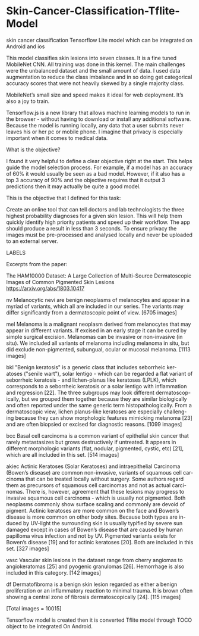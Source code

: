 # Skin-Cancer-Classification-Tflite-Model
skin cancer classification Tensorflow Lite model which can be integrated on Android and ios

This model classifies skin lesions into seven classes. It is a fine tuned MobileNet CNN. All training was done in this kernel. The main challenges were the unbalanced dataset and the small amount of data. I used data augmentation to reduce the class imbalance and in so doing get categorical accuracy scores that were not heavily skewed by a single majority class.

MobileNet’s small size and speed makes it ideal for web deployment. It’s also a joy to train.

Tensorflow.js is a new library that allows machine learning models to run in the browser - without having to download or install any additional software. Because the model is running locally, any data that a user submits never leaves his or her pc or mobile phone. I imagine that privacy is especially important when it comes to medical data.

What is the objective?

I found it very helpful to define a clear objective right at the start. This helps guide the model selection process. For example, if a model has an accuracy of 60% it would usually be seen as a bad model. However, if it also has a top 3 accuracy of 90% and the objective requires that it output 3 predictions then it may actually be quite a good model.

This is the objective that I defined for this task:

Create an online tool that can tell doctors and lab technologists the three highest probability diagnoses for a given skin lesion. This will help them quickly identify high priority patients and speed up their workflow. The app should produce a result in less than 3 seconds. To ensure privacy the images must be pre-processed and analysed locally and never be uploaded to an external server.

LABELS

Excerpts from the paper:

The HAM10000 Dataset: A Large Collection of Multi-Source Dermatoscopic Images of Common Pigmented Skin Lesions
https://arxiv.org/abs/1803.10417

nv
Melanocytic nevi are benign neoplasms of melanocytes and appear in a myriad of variants, which all are included in our series. The variants may differ significantly from a dermatoscopic point of view.
[6705 images]

mel
Melanoma is a malignant neoplasm derived from melanocytes that may appear in different variants. If excised in an early stage it can be cured by simple surgical excision. Melanomas can be invasive or non-invasive (in situ). We included all variants of melanoma including melanoma in situ, but did exclude non-pigmented, subungual, ocular or mucosal melanoma.
[1113 images]

bkl
"Benign keratosis" is a generic class that includes seborrheic ker- atoses ("senile wart"), solar lentigo - which can be regarded a flat variant of seborrheic keratosis - and lichen-planus like keratoses (LPLK), which corresponds to a seborrheic keratosis or a solar lentigo with inflammation and regression [22]. The three subgroups may look different dermatoscop- ically, but we grouped them together because they are similar biologically and often reported under the same generic term histopathologically. From a dermatoscopic view, lichen planus-like keratoses are especially challeng- ing because they can show morphologic features mimicking melanoma [23] and are often biopsied or excised for diagnostic reasons.
[1099 images]

bcc
Basal cell carcinoma is a common variant of epithelial skin cancer that rarely metastasizes but grows destructively if untreated. It appears in different morphologic variants (flat, nodular, pigmented, cystic, etc) [21], which are all included in this set.
[514 images]

akiec
Actinic Keratoses (Solar Keratoses) and intraepithelial Carcinoma (Bowen’s disease) are common non-invasive, variants of squamous cell car- cinoma that can be treated locally without surgery. Some authors regard them as precursors of squamous cell carcinomas and not as actual carci- nomas. There is, however, agreement that these lesions may progress to invasive squamous cell carcinoma - which is usually not pigmented. Both neoplasms commonly show surface scaling and commonly are devoid of pigment. Actinic keratoses are more common on the face and Bowen’s disease is more common on other body sites. Because both types are in- duced by UV-light the surrounding skin is usually typified by severe sun damaged except in cases of Bowen’s disease that are caused by human papilloma virus infection and not by UV. Pigmented variants exists for Bowen’s disease [19] and for actinic keratoses [20]. Both are included in this set.
[327 images]

vasc
Vascular skin lesions in the dataset range from cherry angiomas to angiokeratomas [25] and pyogenic granulomas [26]. Hemorrhage is also included in this category.
[142 images]

df
Dermatofibroma is a benign skin lesion regarded as either a benign proliferation or an inflammatory reaction to minimal trauma. It is brown often showing a central zone of fibrosis dermatoscopically [24].
[115 images]


[Total images = 10015]


Tensorflow model is created then it is converted Tflite model through TOCO object to be integrated On Android.
